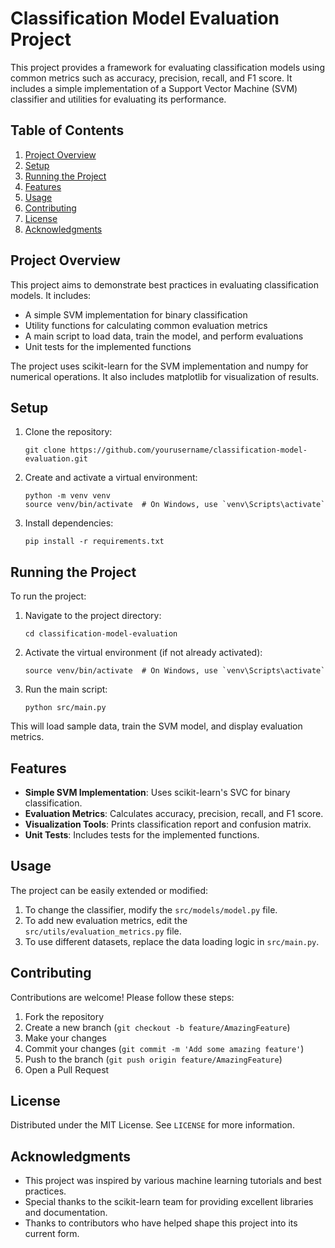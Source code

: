 # Classification Model Evaluation Project

This project provides a framework for evaluating classification models using common metrics such as accuracy, precision, recall, and F1 score. It includes a simple implementation of a Support Vector Machine (SVM) classifier and utilities for evaluating its performance.

## Table of Contents
1. [Project Overview](#project-overview)
2. [Setup](#setup)
3. [Running the Project](#running-the-project)
4. [Features](#features)
5. [Usage](#usage)
6. [Contributing](#contributing)
7. [License](#license)
8. [Acknowledgments](#acknowledgments)

## Project Overview

This project aims to demonstrate best practices in evaluating classification models. It includes:

- A simple SVM implementation for binary classification
- Utility functions for calculating common evaluation metrics
- A main script to load data, train the model, and perform evaluations
- Unit tests for the implemented functions

The project uses scikit-learn for the SVM implementation and numpy for numerical operations. It also includes matplotlib for visualization of results.

## Setup

1. Clone the repository:
   ```
   git clone https://github.com/yourusername/classification-model-evaluation.git
   ```

2. Create and activate a virtual environment:
   ```
   python -m venv venv
   source venv/bin/activate  # On Windows, use `venv\Scripts\activate`
   ```

3. Install dependencies:
   ```
   pip install -r requirements.txt
   ```

## Running the Project

To run the project:

1. Navigate to the project directory:
   ```
   cd classification-model-evaluation
   ```

2. Activate the virtual environment (if not already activated):
   ```
   source venv/bin/activate  # On Windows, use `venv\Scripts\activate`
   ```

3. Run the main script:
   ```
   python src/main.py
   ```

This will load sample data, train the SVM model, and display evaluation metrics.

## Features

- **Simple SVM Implementation**: Uses scikit-learn's SVC for binary classification.
- **Evaluation Metrics**: Calculates accuracy, precision, recall, and F1 score.
- **Visualization Tools**: Prints classification report and confusion matrix.
- **Unit Tests**: Includes tests for the implemented functions.

## Usage

The project can be easily extended or modified:

1. To change the classifier, modify the `src/models/model.py` file.
2. To add new evaluation metrics, edit the `src/utils/evaluation_metrics.py` file.
3. To use different datasets, replace the data loading logic in `src/main.py`.

## Contributing

Contributions are welcome! Please follow these steps:

1. Fork the repository
2. Create a new branch (`git checkout -b feature/AmazingFeature`)
3. Make your changes
4. Commit your changes (`git commit -m 'Add some amazing feature'`)
5. Push to the branch (`git push origin feature/AmazingFeature`)
6. Open a Pull Request

## License

Distributed under the MIT License. See `LICENSE` for more information.

## Acknowledgments

- This project was inspired by various machine learning tutorials and best practices.
- Special thanks to the scikit-learn team for providing excellent libraries and documentation.
- Thanks to contributors who have helped shape this project into its current form.
